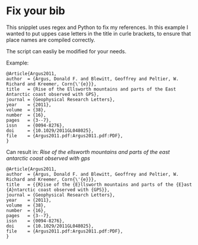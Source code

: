 # Fix your bib

This snipplet uses regex and Python to fix my references. In this example I wanted to put uppes case letters in the title in curle brackets, to ensure that place names are compiled correctly. 

The script can easliy be modified for your needs. 

Example: 

    @Article{Argus2011,
    author  = {Argus, Donald F. and Blewitt, Geoffrey and Peltier, W. Richard and Kreemer, Corn{\'{e}}},
    title   = {Rise of the Ellsworth mountains and parts of the East Antarctic coast observed with GPS},
    journal = {Geophysical Research Letters},
    year    = {2011},
    volume  = {38},
    number  = {16},
    pages   = {3--7},
    issn    = {0094-8276},
    doi     = {10.1029/2011GL048025},
    file    = {Argus2011.pdf:Argus2011.pdf:PDF},
    }

 Can result in: 
*Rise of the ellsworth mountains and parts of the east antarctic coast observed with gps*



    @Article{Argus2011,
    author  = {Argus, Donald F. and Blewitt, Geoffrey and Peltier, W. Richard and Kreemer, Corn{\'{e}}},
    title   = {{R}ise of the {E}llsworth mountains and parts of the {E}ast {A}ntarctic coast observed with {GPS}},
    journal = {Geophysical Research Letters},
    year    = {2011},
    volume  = {38},
    number  = {16},
    pages   = {3--7},
    issn    = {0094-8276},
    doi     = {10.1029/2011GL048025},
    file    = {Argus2011.pdf:Argus2011.pdf:PDF},
    }
